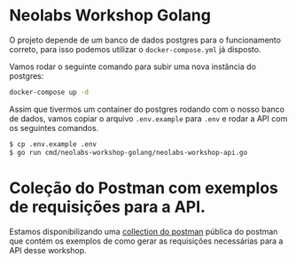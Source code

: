 # Neolabs Workshop Golang

O projeto depende de um banco de dados postgres para o funcionamento correto, para isso podemos utilizar o `docker-compose.yml` já disposto. 

Vamos rodar o seguinte comando para subir uma nova instância do postgres:

```bash
docker-compose up -d
```

Assim que tivermos um container do postgres rodando com o nosso banco de dados, vamos copiar o arquivo `.env.example` para `.env` e rodar a API com os seguintes comandos.

```bash
$ cp .env.example .env
$ go run cmd/neolabs-workshop-golang/neolabs-workshop-api.go
```

# Coleção do Postman com exemplos de requisições para a API.

Estamos disponibilizando uma [collection do postman](https://www.getpostman.com/collections/2c0c9db6dd2a487aa3a8) pública do postman que contém os exemplos de como gerar as requisições necessárias para a API desse workshop.